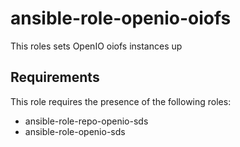 ansible-role-openio-oiofs
=========================

This roles sets OpenIO oiofs instances up

Requirements
------------

This role requires the presence of the following roles:
- ansible-role-repo-openio-sds
- ansible-role-openio-sds
